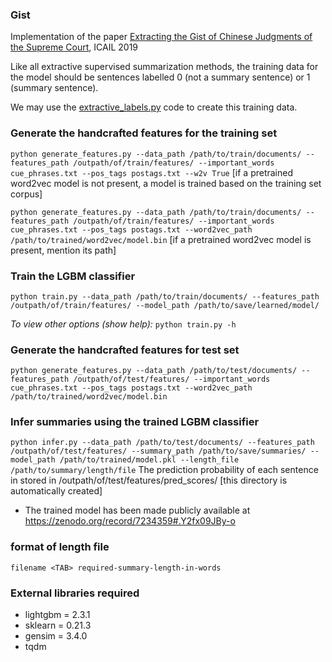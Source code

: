 ### Gist

Implementation of the paper [Extracting the Gist of Chinese Judgments of the Supreme Court](https://dl.acm.org/doi/10.1145/3322640.3326715), ICAIL 2019

Like all extractive supervised summarization methods, the training data for the model should be sentences labelled 0 (not a summary sentence) or 1 (summary sentence). 

We may use the [extractive_labels.py](https://github.com/Law-AI/summarization/blob/aacl/extractive/abs_to_ext/extractive_labels.py) code to create this training data.

### Generate the handcrafted features for the training set

`python generate_features.py --data_path /path/to/train/documents/ --features_path /outpath/of/train/features/ --important_words cue_phrases.txt --pos_tags postags.txt --w2v True`
[if a pretrained word2vec model is not present, a model is trained based on the training set corpus]

`python generate_features.py --data_path /path/to/train/documents/ --features_path /outpath/of/train/features/ --important_words cue_phrases.txt --pos_tags postags.txt --word2vec_path /path/to/trained/word2vec/model.bin`
[if a pretrained word2vec model is present, mention its path]

### Train the LGBM classifier
`python train.py --data_path /path/to/train/documents/ --features_path /outpath/of/train/features/ --model_path /path/to/save/learned/model/`

*To view other options (show help):*
`python train.py -h`


### Generate the handcrafted features for test set

`python generate_features.py --data_path /path/to/test/documents/ --features_path /outpath/of/test/features/ --important_words cue_phrases.txt --pos_tags postags.txt --word2vec_path /path/to/trained/word2vec/model.bin`

### Infer summaries using the trained LGBM classifier

`python infer.py --data_path /path/to/test/documents/ --features_path /outpath/of/test/features/ --summary_path /path/to/save/summaries/ --model_path /path/to/trained/model.pkl --length_file /path/to/summary/length/file`
The prediction probability of each sentence in stored in /outpath/of/test/features/pred_scores/ [this directory is automatically created]

- The trained model has been made publicly available at https://zenodo.org/record/7234359#.Y2fx09JBy-o


### format of length file

```
filename <TAB> required-summary-length-in-words
```
### External libraries required

- lightgbm = 2.3.1
- sklearn = 0.21.3
- gensim = 3.4.0
- tqdm
